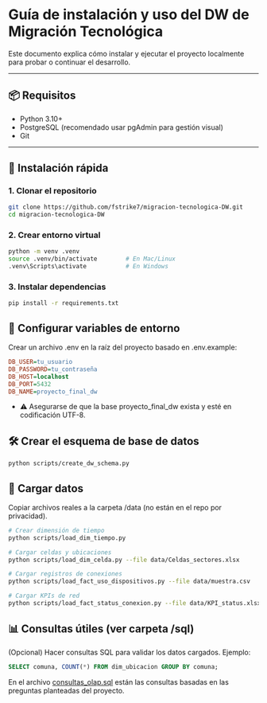 # Guía de instalación y uso del DW de Migración Tecnológica

Este documento explica cómo instalar y ejecutar el proyecto localmente para probar o continuar el desarrollo.

---

## 📦 Requisitos

- Python 3.10+
- PostgreSQL (recomendado usar pgAdmin para gestión visual)
- Git

---

## 🚀 Instalación rápida

### 1. Clonar el repositorio

```bash
git clone https://github.com/fstrike7/migracion-tecnologica-DW.git
cd migracion-tecnologica-DW
```

### 2. Crear entorno virtual

``` bash
python -m venv .venv
source .venv/bin/activate        # En Mac/Linux
.venv\Scripts\activate           # En Windows
```

### 3. Instalar dependencias

```bash
pip install -r requirements.txt
```

## 🔐 Configurar variables de entorno

Crear un archivo .env en la raíz del proyecto basado en .env.example:
```ini
DB_USER=tu_usuario
DB_PASSWORD=tu_contraseña
DB_HOST=localhost
DB_PORT=5432
DB_NAME=proyecto_final_dw
```
- ⚠️ Asegurarse de que la base proyecto_final_dw exista y esté en codificación UTF-8.

## 🛠️ Crear el esquema de base de datos

```bash
python scripts/create_dw_schema.py
```

## 📂 Cargar datos
 Copiar archivos reales a la carpeta /data (no están en el repo por privacidad).
```bash
# Crear dimensión de tiempo
python scripts/load_dim_tiempo.py

# Cargar celdas y ubicaciones
python scripts/load_dim_celda.py --file data/Celdas_sectores.xlsx

# Cargar registros de conexiones
python scripts/load_fact_uso_dispositivos.py --file data/muestra.csv

# Cargar KPIs de red
python scripts/load_fact_status_conexion.py --file data/KPI_status.xlsx
```

## 📊 Consultas útiles (ver carpeta /sql)
(Opcional) Hacer consultas SQL para validar los datos cargados. Ejemplo:
```sql
SELECT comuna, COUNT(*) FROM dim_ubicacion GROUP BY comuna;
```
En el archivo [consultas_olap.sql](../sql/consultas_olap.sql) están las consultas basadas en las preguntas planteadas del proyecto.